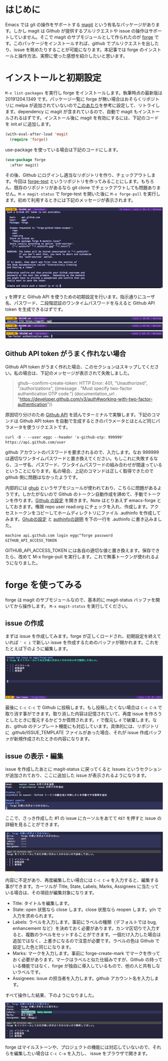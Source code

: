 # はじめに

Emacs では git の操作をサポートする [magit](https://github.com/magit/magit) という有名なパッケージがあります。しかし magit は Github が提供するプルリクエストや issue の操作はサポートしていません。そこで magit のサブモジュールとして作られたのが [forge](https://github.com/magit/forge) です。このパッケージをインストールすれば、github でプルリクエストを出したり、issue を眺めたりすることが可能になります。本記事では forge のインストールと操作方法、実際に使った感想を紹介したいと思います。

# インストールと初期設定

`M-x list-packages` を実行し forge をインストールします。執筆時点の最新版は 20191204.1349 です。パッケージ一覧に forge が無い場合はおそらくリポジトリに melpa が追加されていないので[このあたり](https://emacs-jp.github.io/packages/package-management/package-el)を参考に設定して、リトライします。dependency に magit が含まれているので、自動で magit もインストールされるはずです。インストール後に magit を有効にするには、下記のコードを init.el に追加します。

```init.el
(with-eval-after-load 'magit
  (require 'forge))
```

use-package を使っている場合は下記のコードにします。

```init.el
(use-package forge
  :after magit)
```

その後、Github にログインし適当なリポジトリを作り、チェックアウトします。今回は [forge-test](https://github.com/eggc/forge-test) というリポジトリを作ってみることにします。もちろん、既存のリポジトリがあるなら git clone でチェックアウトしても問題ありません。`M-x magit-status` で forge-test を開いた後に `M-x forge-pull` を実行します。初めて利用するときには下記のメッセージが表示されます。

<img src="https://github.com/eggc/forge-test/blob/master/img/github-token-not-found.png?raw=true">

`y` を押すと Github API を使うための初期設定を行います。指示通りにユーザ名、パスワード、二段階認証のワンタイムパスワードを与えると Github API token を生成できるはずです。

<img src="https://github.com/eggc/forge-test/blob/master/img/username.png?raw=true">
<img src="https://github.com/eggc/forge-test/blob/master/img/password.png?raw=true">
<img src="https://github.com/eggc/forge-test/blob/master/img/2factor.png?raw=true">

## Github API token がうまく作れない場合

Github API token がうまく作れた場合、このセクションはスキップしてください。私の場合は、下記のメッセージが表示されて失敗しました。

> ghub--confirm-create-token: HTTP Error: 401, "Unauthorized", "/authorizations", ((message . "Must specify two-factor authentication OTP code.") (documentation_url . "https://developer.github.com/v3/auth#working-with-two-factor-authentication"))

原因切り分けのため [Github API](https://developer.github.com/v3/auth/#working-with-two-factor-authentication) を読んでターミナルで実験します。下記のコマンドは Github API token を自動で生成するときのパラメータとほとんど同じパラメータを使うリクエストです。

```
curl -D - --user eggc --header 'x-github-otp: 999999' https://api.github.com/user
```

github アカウントのパスワードを要求されるので、入力します。なお 999999 は適切なワンタイムパスワードと置き換えてください。もしこれに失敗するなら、ユーザ名、パスワード、ワンタイムパスワードの組み合わせが間違っているということになります。私の場合、上記のコマンドは正しく取得できたので github 側に問題はなかったようです。

内部的には [ghub](https://github.com/magit/ghub) というサブモジュールが使われており、こちらに問題があるようです。しかたがないので Github のトークン自動作成を諦めて、手動でトークンを作ります。[Github の設定](https://github.com/settings/tokens/new) を開きます。Note はとりあえず emacs-forge としておきます。権限 repo user read:org にチェックを入れ、作成します。アクセストークンをコピーしてホームディレクトリにファイル .authinfo を作成してみます。[Ghubの設定](https://magit.vc/manual/ghub/How-Ghub-uses-Auth_002dSource.html#How-Ghub-uses-Auth_002dSource) と [authinfoの説明](https://www.emacswiki.org/emacs/GnusAuthinfo) を下の一行を .authinfo に書き込みました。

```
machine api.github.com login eggc^forge password GITHUB_API_ACCESS_TOKEN
```

GITHUB_API_ACCESS_TOKEN には各自の適切な値と置き換えます。保存できたら、改めて M-x forge-pull を実行します。これで無事トークンが使われるようになりました。

# forge を使ってみる

forge は magit のサブモジュールなので、基本的に magit-status バッファを開いてから操作します。 `M-x magit-status` を実行してください。

## issue の作成

まずは issue を作成してみます。forge が正しくロードされ、初期設定を終えていれば `' c i` で新しい issue を作成するためのバッファが開かれます。これをたとえば下のように編集します。

<img src="https://github.com/eggc/forge-test/blob/master/img/new-issue.png?raw=true">

最後に `C-c C-c` で Github に投稿します。もし投稿したくない場合は `C-c C-k` で取り消す事ができます。取り消した内容は記憶されていて、再度 issue を作ろうとしたときに復元するかどうか質問されます。`r` で復元し `d` で破棄します。なお、github のテンプレート機能にも対応しています。具体的には、リポジトリに .github/ISSUE_TEMPLATE ファイルがあった場合、それが issue 作成バッファが新規作成されたときの内容になります。

## issue の表示・編集

issue を作成したあとに magit-status に戻ってくると Issues というセクションが追加されており、ここに追加した issue が表示されるようになります。

<img src="https://github.com/eggc/forge-test/blob/master/img/magit-status-issues.png?raw=true">

ここで、さっき作成した #1 の issue にカーソルをあてて `RET` を押すと issue の詳細を見ることができます。

<img src="https://github.com/eggc/forge-test/blob/master/img/show-issue.png?raw=true">

内容に不足があり、再度編集したい場合には `C-c C-e` を入力すると、編集する事ができます。カーソルが Title, State, Labels, Marks, Assignees に当たっている場合は、その項目が編集対象になります。

- Title: タイトルを編集します。
- State: open 状態なら close します。close 状態なら reopen します。y/n で入力を求められます。
- Labels: ラベルを入力します。事前にラベルの種類（デフォルトでは bug, enhancement など）を決めておく必要があります。カンマ区切りで入力すると、複数のラベルをセットすることができます。一個だけ入力した場合は追加ではなく、上書きになるので注意が必要です。ラベルの色は Github で設定した色と同じになります。
- Marks: マークを入力します。事前に forge-create-mark でマークを作っておく必要があります。マークはラベルと似た仕組みですが、Github の持っている機能ではなく、forge が独自に導入しているもので、他の人と共有しないラベルです。
- Assignees: issue の担当者を入力します。github アカウント名を入力します。

すべて操作した結果、下のようになりました。

<img src="https://github.com/eggc/forge-test/blob/master/img/show-issue-edited.png?raw=true">

forge はマイルストーンや、プロジェクトの機能には対応していないので、それらを編集したい場合は `C-c C-o` を入力し、 issue をブラウザで開きます。
